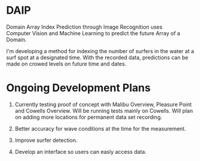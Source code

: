 # DAIP
Domain Array Index Prediction through Image Recognition uses Computer Vision and Machine Learning to predict the future Array of a Domain.

I'm developing a method for indexing the number of surfers in the water at a surf spot at a designated time. With the recorded data, predictions can be made on crowed levels on future time and dates.

# Ongoing Development Plans
1. Currently testing proof of concept with Malibu Overview, Pleasure Point and Cowells Overview. Will be running tests mainly on Cowells. Will plan on adding more locations for permanent data set recording.

2. Better accuracy for wave conditions at the time for the measurement.

3. Improve surfer detection. 

4. Develop an interface so users can easly access data.  
